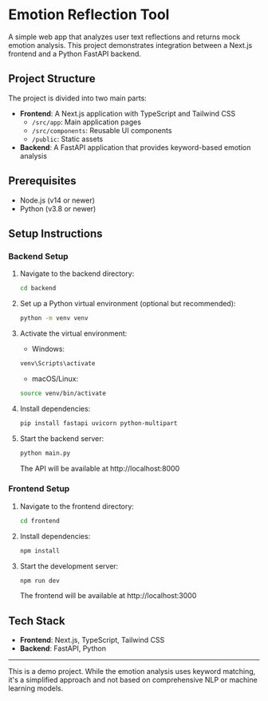 # Emotion Reflection Tool

A simple web app that analyzes user text reflections and returns mock emotion analysis. This project demonstrates integration between a Next.js frontend and a Python FastAPI backend.

## Project Structure

The project is divided into two main parts:

- **Frontend**: A Next.js application with TypeScript and Tailwind CSS
  - `/src/app`: Main application pages
  - `/src/components`: Reusable UI components
  - `/public`: Static assets
- **Backend**: A FastAPI application that provides keyword-based emotion analysis

## Prerequisites

- Node.js (v14 or newer)
- Python (v3.8 or newer)

## Setup Instructions

### Backend Setup

1. Navigate to the backend directory:

   ```bash
   cd backend
   ```

2. Set up a Python virtual environment (optional but recommended):

   ```bash
   python -m venv venv
   ```

3. Activate the virtual environment:

   - Windows:

   ```bash
   venv\Scripts\activate
   ```

   - macOS/Linux:

   ```bash
   source venv/bin/activate
   ```

4. Install dependencies:

   ```bash
   pip install fastapi uvicorn python-multipart
   ```

5. Start the backend server:

   ```bash
   python main.py
   ```

   The API will be available at http://localhost:8000

### Frontend Setup

1. Navigate to the frontend directory:

   ```bash
   cd frontend
   ```

2. Install dependencies:

   ```bash
   npm install
   ```

3. Start the development server:

   ```bash
   npm run dev
   ```

   The frontend will be available at http://localhost:3000


## Tech Stack

- **Frontend**: Next.js, TypeScript, Tailwind CSS
- **Backend**: FastAPI, Python

---

This is a demo project. While the emotion analysis uses keyword matching, it's a simplified approach and not based on comprehensive NLP or machine learning models.
